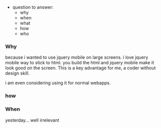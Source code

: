 * question to answer:
  * why
  * when
  * what
  * how
  * who
  
### Why

because i wanted to use jquery mobile on large screens.
i love jquery mobile way to stick to html. you build the
html and jquery mobile make it look good on the screen.
This is a key advantage for me, a coder without design skill.

i am even considering using it for normal webapps.

### how



### When

yesterday... well irrelevant